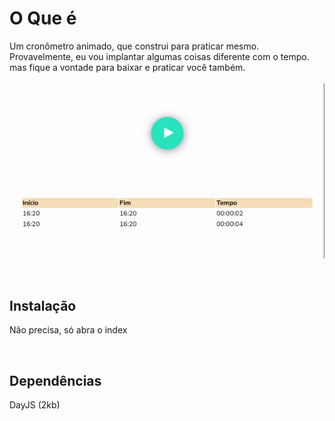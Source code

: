 # O Que é
Um cronômetro animado, que construi para praticar mesmo. <br>
Provavelmente, eu vou implantar algumas coisas diferente com o tempo. mas fique a vontade para baixar e praticar você também.
<br><br>
<img src="https://github.com/AlexcastroDev/chronometer-js/blob/master/cron.gif">

<br>

## Instalação

Não precisa, só abra o index

<br>

## Dependências

DayJS (2kb)